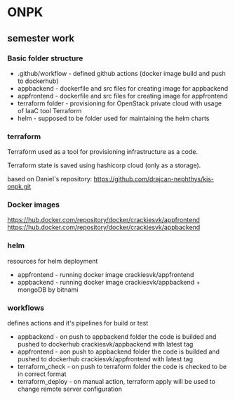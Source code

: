 # ONPK

## semester work

### Basic folder structure

- .github/workflow - defined github actions (docker image build and push to dockerhub)
- appbackend - dockerfile and src files for creating image for appbackend
- appfrontend - dockerfile and src files for creating image for appfrontend
- terraform folder - provisioning for OpenStack private cloud with usage of IaaC tool Terraform
- helm - supposed to be folder used for maintaining the helm charts

### terraform

Terraform used as a tool for provisioning infrastructure as a code.

Terraform state is saved using hashicorp cloud (only as a storage).

based on Daniel's repository:
https://github.com/drajcan-nephthys/kis-onpk.git

### Docker images

https://hub.docker.com/repository/docker/crackiesvk/appfrontend
https://hub.docker.com/repository/docker/crackiesvk/appbackend

### helm

resources for helm deployment

- appfrontend - running docker image crackiesvk/appfrontend
- appbackend - running docker image crackiesvk/appbackend + mongoDB by bitnami

### workflows

defines actions and it's pipelines for build or test

- appbackend - on push to appbackend folder the code is builded and pushed to dockerhub crackiesvk/appbackend with latest tag
- appfrontend - aon push to appbackend folder the code is builded and pushed to dockerhub crackiesvk/appfrontend with latest tag
- terraform_check - on push to terraform folder the code is checked to be in correct format
- terraform_deploy - on manual action, terraform apply will be used to change remote server configuration
